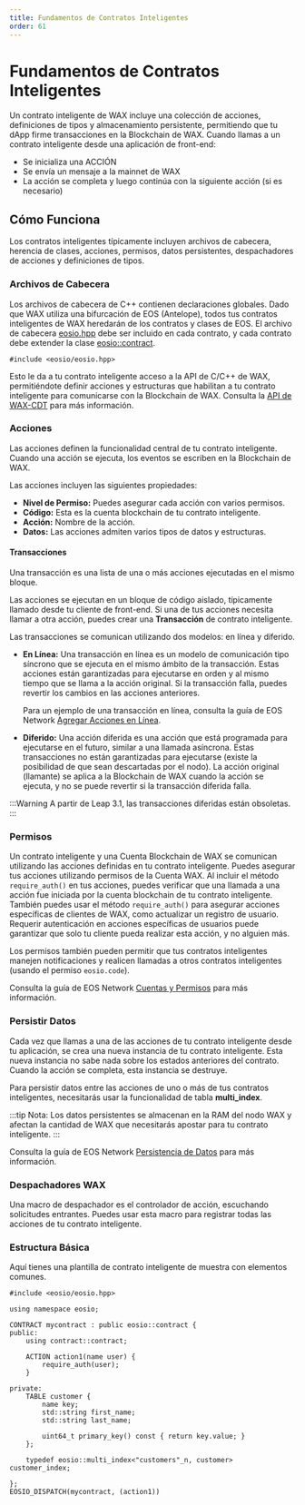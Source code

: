 ```yaml
---
title: Fundamentos de Contratos Inteligentes
order: 61
---
```


# Fundamentos de Contratos Inteligentes

Un contrato inteligente de WAX incluye una colección de acciones, definiciones de tipos y almacenamiento persistente, permitiendo que tu dApp firme transacciones en la Blockchain de WAX. Cuando llamas a un contrato inteligente desde una aplicación de front-end:

- Se inicializa una ACCIÓN
- Se envía un mensaje a la mainnet de WAX
- La acción se completa y luego continúa con la siguiente acción (si es necesario)

## Cómo Funciona

Los contratos inteligentes típicamente incluyen archivos de cabecera, herencia de clases, acciones, permisos, datos persistentes, despachadores de acciones y definiciones de tipos.

### Archivos de Cabecera

Los archivos de cabecera de C++ contienen declaraciones globales. Dado que WAX utiliza una bifurcación de EOS (Antelope), todos tus contratos inteligentes de WAX heredarán de los contratos y clases de EOS. El archivo de cabecera <a href="https://github.com/worldwide-asset-exchange/wax-cdt/blob/master/libraries/eosiolib/eosio.hpp" target="_blank">eosio.hpp</a> debe ser incluido en cada contrato, y cada contrato debe extender la clase <a href="https://github.com/worldwide-asset-exchange/wax-cdt/blob/master/libraries/eosiolib/contract.hpp" target="_blank">eosio::contract</a>.

```
#include <eosio/eosio.hpp>
```

Esto le da a tu contrato inteligente acceso a la API de C/C++ de WAX, permitiéndote definir acciones y estructuras que habilitan a tu contrato inteligente para comunicarse con la Blockchain de WAX. Consulta la [API de WAX-CDT](/es/learn/api-reference/cdt_api) para más información.

### Acciones

Las acciones definen la funcionalidad central de tu contrato inteligente. Cuando una acción se ejecuta, los eventos se escriben en la Blockchain de WAX.

Las acciones incluyen las siguientes propiedades:

- **Nivel de Permiso:** Puedes asegurar cada acción con varios permisos.
- **Código:** Esta es la cuenta blockchain de tu contrato inteligente.
- **Acción:** Nombre de la acción.
- **Datos:** Las acciones admiten varios tipos de datos y estructuras.

#### Transacciones

Una transacción es una lista de una o más acciones ejecutadas en el mismo bloque.

Las acciones se ejecutan en un bloque de código aislado, típicamente llamado desde tu cliente de front-end. Si una de tus acciones necesita llamar a otra acción, puedes crear una **Transacción** de contrato inteligente.

Las transacciones se comunican utilizando dos modelos: en línea y diferido.

- **En Línea:** Una transacción en línea es un modelo de comunicación tipo síncrono que se ejecuta en el mismo ámbito de la transacción. Estas acciones están garantizadas para ejecutarse en orden y al mismo tiempo que se llama a la acción original. Si la transacción falla, puedes revertir los cambios en las acciones anteriores.

  Para un ejemplo de una transacción en línea, consulta la guía de EOS Network <a href="https://docs.eosnetwork.com/docs/latest/" target="_blank">Agregar Acciones en Línea</a>.

- **Diferido:** Una acción diferida es una acción que está programada para ejecutarse en el futuro, similar a una llamada asíncrona. Estas transacciones no están garantizadas para ejecutarse (existe la posibilidad de que sean descartadas por el nodo). La acción original (llamante) se aplica a la Blockchain de WAX cuando la acción se ejecuta, y no se puede revertir si la transacción diferida falla.

:::Warning
A partir de Leap 3.1, las transacciones diferidas están obsoletas.
:::

### Permisos

Un contrato inteligente y una Cuenta Blockchain de WAX se comunican utilizando las acciones definidas en tu contrato inteligente. Puedes asegurar tus acciones utilizando permisos de la Cuenta WAX. Al incluir el método `require_auth()` en tus acciones, puedes verificar que una llamada a una acción fue iniciada por la cuenta blockchain de tu contrato inteligente. También puedes usar el método `require_auth()` para asegurar acciones específicas de clientes de WAX, como actualizar un registro de usuario. Requerir autenticación en acciones específicas de usuarios puede garantizar que solo tu cliente pueda realizar esta acción, y no alguien más.

Los permisos también pueden permitir que tus contratos inteligentes manejen notificaciones y realicen llamadas a otros contratos inteligentes (usando el permiso `eosio.code`).

Consulta la guía de EOS Network <a href="https://docs.eosnetwork.com/docs/latest/" target="_blank">Cuentas y Permisos</a> para más información.

### Persistir Datos

Cada vez que llamas a una de las acciones de tu contrato inteligente desde tu aplicación, se crea una nueva instancia de tu contrato inteligente. Esta nueva instancia no sabe nada sobre los estados anteriores del contrato. Cuando la acción se completa, esta instancia se destruye.

Para persistir datos entre las acciones de uno o más de tus contratos inteligentes, necesitarás usar la funcionalidad de tabla **multi_index**.

:::tip 
Nota: 
Los datos persistentes se almacenan en la RAM del nodo WAX y afectan la cantidad de WAX que necesitarás apostar para tu contrato inteligente.
:::

Consulta la guía de EOS Network <a href="https://docs.eosnetwork.com/docs/latest/" target="_blank">Persistencia de Datos</a> para más información.

### Despachadores WAX

Una macro de despachador es el controlador de acción, escuchando solicitudes entrantes. Puedes usar esta macro para registrar todas las acciones de tu contrato inteligente.

### Estructura Básica

Aquí tienes una plantilla de contrato inteligente de muestra con elementos comunes.

```
#include <eosio/eosio.hpp>

using namespace eosio;

CONTRACT mycontract : public eosio::contract {
public:
	using contract::contract;

	ACTION action1(name user) {
		require_auth(user);
	}

private:
	TABLE customer {
		name key;
		std::string first_name;
		std::string last_name;

		uint64_t primary_key() const { return key.value; }
	};

	typedef eosio::multi_index<"customers"_n, customer> customer_index;

};
EOSIO_DISPATCH(mycontract, (action1))

```
